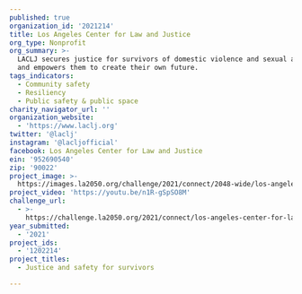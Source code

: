 ```yaml
---
published: true
organization_id: '2021214'
title: Los Angeles Center for Law and Justice
org_type: Nonprofit
org_summary: >-
  LACLJ secures justice for survivors of domestic violence and sexual assault
  and empowers them to create their own future.
tags_indicators:
  - Community safety
  - Resiliency
  - Public safety & public space
charity_navigator_url: ''
organization_website:
  - 'https://www.laclj.org'
twitter: '@laclj'
instagram: '@lacljofficial'
facebook: Los Angeles Center for Law and Justice
ein: '952690540'
zip: '90022'
project_image: >-
  https://images.la2050.org/challenge/2021/connect/2048-wide/los-angeles-center-for-law-and-justice.jpg
project_video: 'https://youtu.be/n1R-gSpSO8M'
challenge_url:
  - >-
    https://challenge.la2050.org/2021/connect/los-angeles-center-for-law-and-justice/
year_submitted:
  - '2021'
project_ids:
  - '1202214'
project_titles:
  - Justice and safety for survivors

---
```

